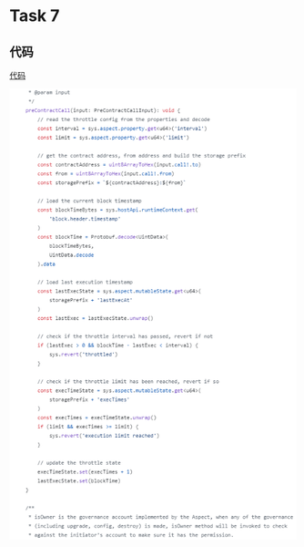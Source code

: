 # Task 7

## 代码

[代码](https://github.com/LittleMoreInteresting/throttler-aspect/blob/boilerplate/aspect/index.ts)

![alt text](20240713192312.png)